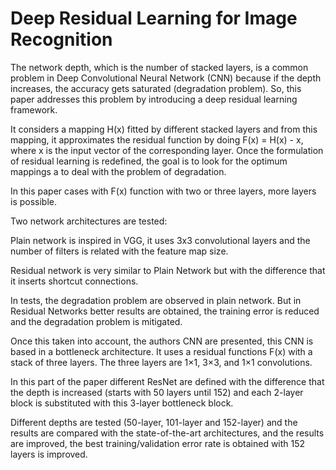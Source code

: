 # Deep Residual Learning for Image Recognition

The network depth, which is the number of stacked layers, is a common problem in Deep Convolutional Neural Network (CNN)
because if the depth increases, the accuracy gets saturated (degradation problem). So, this paper addresses this problem by
introducing a deep residual learning framework. 

It considers a mapping H(x) fitted by different stacked layers and from this mapping, it approximates the residual function by
doing F(x) = H(x) - x, where x is the input vector of the corresponding layer. Once the formulation of residual learning is
redefined, the goal is to look for the optimum mappings a to deal with the problem of degradation.

In this paper cases with F(x) function with two or three layers, more layers is possible.

Two network architectures are tested:

Plain network is inspired in VGG, it uses 3x3 convolutional layers and the number of filters is related with the feature map
size.

Residual network is very similar to Plain Network but with the difference that it inserts shortcut connections.

In tests, the degradation problem are observed in plain network. But in Residual Networks better results are obtained, the
training error is reduced and the degradation problem is mitigated.

Once this taken into account, the authors CNN are presented, this CNN is based in a bottleneck architecture. It uses a
residual functions F(x) with a stack of three layers. The three layers are 1×1, 3×3, and 1×1 convolutions. 

In this part of the paper different ResNet are defined with the difference that the depth is increased (starts with 50 layers
until 152) and each 2-layer block is substituted with this 3-layer bottleneck block.

Different depths are tested (50-layer, 101-layer and 152-layer) and the results are compared with the state-of-the-art
architectures, and the results are improved, the best training/validation error rate is obtained with 152 layers is improved.
